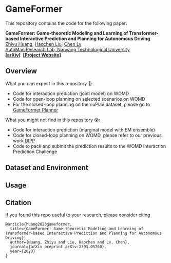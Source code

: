 # GameFormer

This repository contains the code for the following paper:

**GameFormer: Game-theoretic Modeling and Learning of Transformer-based Interactive Prediction and Planning for Autonomous Driving**
<br> [Zhiyu Huang](https://mczhi.github.io/), [Haochen Liu](https://scholar.google.com/citations?user=iizqKUsAAAAJ&hl=en), [Chen Lv](https://scholar.google.com/citations?user=UKVs2CEAAAAJ&hl=en) 
<br> [AutoMan Research Lab, Nanyang Technological University](https://lvchen.wixsite.com/automan)
<br> **[[arXiv]](https://arxiv.org/abs/2303.05760)** &nbsp;**[[Project Website]](https://mczhi.github.io/GameFormer/)**

## Overview
What you can expect in this repository 🤟:
* Code for interaction prediction (joint model) on WOMD
* Code for open-loop planning on selected scenarios on WOMD
* For the closed-loop planning on the nuPlan dataset, please go to [GameFormer Planner](https://github.com/MCZhi/GameFormer-Planner)

What you might not find in this repository 😵:
* Code for interaction prediction (marginal model with EM ensemble)
* Code for closed-loop planning on WOMD, please refer to our previous work [DIPP](https://github.com/MCZhi/DIPP)
* Code to pack and submit the prediction results to the WOMD Interaction Prediction Challenge

## Dataset and Environment

## Usage

## Citation
If you found this repo useful to your research, please consider citing

```angular2html
@article{huang2023gameformer,
  title={GameFormer: Game-theoretic Modeling and Learning of Transformer-based Interactive Prediction and Planning for Autonomous Driving},
  author={Huang, Zhiyu and Liu, Haochen and Lv, Chen},
  journal={arXiv preprint arXiv:2303.05760},
  year={2023}
}
```

